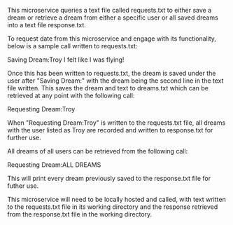 This microservice queries a text file called requests.txt to either save a dream or retrieve a dream from either a specific user or all saved dreams into a text file response.txt.

To request date from this microservice and engage with its functionality, below is a sample call written to requests.txt:

Saving Dream:Troy
I felt like I was flying!

Once this has been written to requests.txt, the dream is saved under the user after "Saving Dream:" with the dream being the second line in the text file written.
This saves the dream and text to dreams.txt which can be retrieved at any point with the following call:

Requesting Dream:Troy

When "Requesting Dream:Troy" is written to the requests.txt file, all dreams with the user listed as Troy are recorded and written to response.txt for further use.

All dreams of all users can be retrieved from the following call:

Requesting Dream:ALL DREAMS

This will print every dream previously saved to the response.txt file for futher use.

This microservice will need to be locally hosted and called, with text written to the requests.txt file in its working directory and the response retrieved from the response.txt file in the working directory. 
